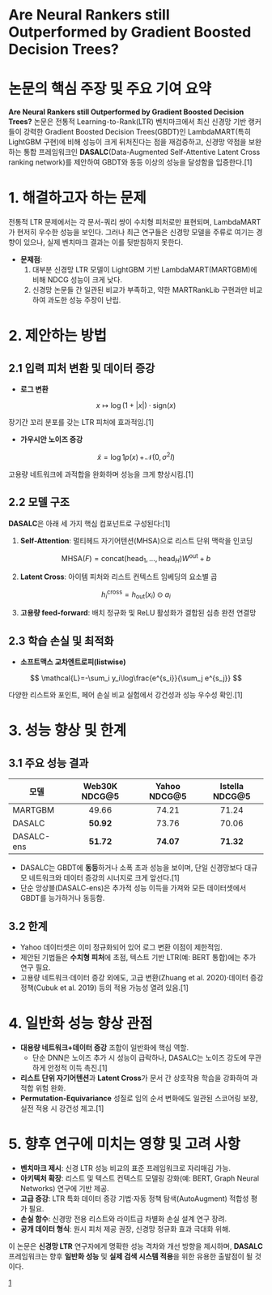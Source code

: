 # Are Neural Rankers still Outperformed by Gradient Boosted Decision Trees?

# 논문의 핵심 주장 및 주요 기여 요약

**Are Neural Rankers still Outperformed by Gradient Boosted Decision Trees?** 논문은 전통적 Learning-to-Rank(LTR) 벤치마크에서 최신 신경망 기반 랭커들이 강력한 Gradient Boosted Decision Trees(GBDT)인 LambdaMART(특히 LightGBM 구현)에 비해 성능이 크게 뒤처진다는 점을 재검증하고, 신경망 약점을 보완하는 통합 프레임워크인 **DASALC**(Data-Augmented Self-Attentive Latent Cross ranking network)를 제안하여 GBDT와 동등 이상의 성능을 달성함을 입증한다.[1]

# 1. 해결하고자 하는 문제  
전통적 LTR 문제에서는 각 문서-쿼리 쌍이 수치형 피처로만 표현되며, LambdaMART가 현저히 우수한 성능을 보인다. 그러나 최근 연구들은 신경망 모델을 주류로 여기는 경향이 있으나, 실제 벤치마크 결과는 이를 뒷받침하지 못한다.  
- **문제점**:  
  1. 대부분 신경망 LTR 모델이 LightGBM 기반 LambdaMART(MARTGBM)에 비해 NDCG 성능이 크게 낮다.  
  2. 신경망 논문들 간 일관된 비교가 부족하고, 약한 MARTRankLib 구현과만 비교하여 과도한 성능 주장이 난립.  

# 2. 제안하는 방법  
## 2.1 입력 피처 변환 및 데이터 증강  
- **로그 변환**  

$$ x \mapsto \log(1 + |x|)\cdot \mathrm{sign}(x) $$  
  
  장기간 꼬리 분포를 갖는 LTR 피처에 효과적임.[1]
- **가우시안 노이즈 증강**  

$$ \tilde{x} = \log1p(x)\,+\,\mathcal{N}(0,\sigma^2 I) $$  
  
  고용량 네트워크에 과적합을 완화하며 성능을 크게 향상시킴.[1]

## 2.2 모델 구조  
 
**DASALC**은 아래 세 가지 핵심 컴포넌트로 구성된다:[1]
1. **Self-Attention**: 멀티헤드 자기어텐션(MHSA)으로 리스트 단위 맥락을 인코딩  

$$ \mathrm{MHSA}(F)=\mathrm{concat}(\mathrm{head}_1,\dots,\mathrm{head}_H)W^{\mathrm{out}} + b $$  

2. **Latent Cross**: 아이템 피처와 리스트 컨텍스트 임베딩의 요소별 곱  

$$ h^{\mathrm{cross}}_i = h_{\mathrm{out}}(x_i)\odot a_i $$  

3. **고용량 feed-forward**: 배치 정규화 및 ReLU 활성화가 결합된 심층 완전 연결망  

## 2.3 학습 손실 및 최적화  
- **소프트맥스 교차엔트로피(listwise)**  

$$ \mathcal{L}=-\sum_i y_i\log\frac{e^{s_i}}{\sum_j e^{s_j}} $$  
  
  다양한 리스트와 포인트, 페어 손실 비교 실험에서 강건성과 성능 우수성 확인.[1]

# 3. 성능 향상 및 한계  
## 3.1 주요 성능 결과  
| 모델         | Web30K NDCG@5 | Yahoo NDCG@5 | Istella NDCG@5 |
|--------------|:-------------:|:------------:|:--------------:|
| MARTGBM      | 49.66         | 74.21        | 71.24          |
| DASALC       | **50.92**     | 73.76        | 70.06          |
| DASALC-ens   | **51.72**     | **74.07**    | **71.32**      |  

- DASALC는 GBDT에 **동등**하거나 소폭 초과 성능을 보이며, 단일 신경망보다 대규모 네트워크와 데이터 증강의 시너지로 크게 앞선다.[1]
- 단순 앙상블(DASALC-ens)은 추가적 성능 이득을 가져와 모든 데이터셋에서 GBDT를 능가하거나 동등함.  

## 3.2 한계  
- Yahoo 데이터셋은 이미 정규화되어 있어 로그 변환 이점이 제한적임.  
- 제안된 기법들은 **수치형 피처**에 초점, 텍스트 기반 LTR(예: BERT 통합)에는 추가 연구 필요.  
- 고용량 네트워크·데이터 증강 외에도, 고급 변환(Zhuang et al. 2020)·데이터 증강 정책(Cubuk et al. 2019) 등의 적용 가능성 열려 있음.[1]

# 4. 일반화 성능 향상 관점  
- **대용량 네트워크+데이터 증강** 조합이 일반화에 핵심 역할.  
  - 단순 DNN은 노이즈 추가 시 성능이 급락하나, DASALC는 노이즈 강도에 무관하게 안정적 이득 촉진.[1]
- **리스트 단위 자기어텐션**과 **Latent Cross**가 문서 간 상호작용 학습을 강화하여 과적합 위험 완화.  
- **Permutation-Equivariance** 성질로 임의 순서 변화에도 일관된 스코어링 보장, 실전 적용 시 강건성 제고.[1]

# 5. 향후 연구에 미치는 영향 및 고려 사항  
- **벤치마크 제시**: 신경 LTR 성능 비교의 표준 프레임워크로 자리매김 가능.  
- **아키텍처 확장**: 리스트 및 텍스트 컨텍스트 모델링 강화(예: BERT, Graph Neural Networks) 연구에 기반 제공.  
- **고급 증강**: LTR 특화 데이터 증강 기법·자동 정책 탐색(AutoAugment) 적합성 평가 필요.  
- **손실 함수**: 신경망 전용 리스트와 라이트급 차별화 손실 설계 연구 장려.  
- **공개 데이터 형식**: 원시 피처 제공 권장, 신경망 정규화 효과 극대화 위해.  

이 논문은 **신경망 LTR** 연구자에게 명확한 성능 격차와 개선 방향을 제시하며, **DASALC** 프레임워크는 향후 **일반화 성능** 및 **실제 검색 시스템 적용**을 위한 유용한 출발점이 될 것이다.

[1](https://ppl-ai-file-upload.s3.amazonaws.com/web/direct-files/attachments/65988149/71c3d09e-faca-4d13-92cf-6026c0fb4920/952_are_neural_rankers_still_outpe.pdf)
